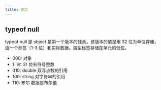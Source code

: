 ```yaml
---
title: 底层
---
```


## typeof null

typeof null 是 object 是第一个版本的残余。该版本的值是用 32 位为单位存储，由一个标签（1-3 位）和实际数据。类型标签存储在单元的低位。

- 000: 对象
- 1: int 31 位有符号整数
- 010: double 双浮点数的引用
- 100: string 对字符串的引用
- 110: 布尔 数据是布尔值
